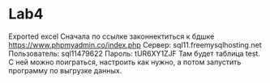 # Lab4
Exported excel
Сначала по ссылке законнектиться к бдшке https://www.phpmyadmin.co/index.php
Сервер: sql11.freemysqlhosting.net
Пользователь: sql11479622
Пароль: tUR6XY1ZJF
Там будет таблица test. С ней можно поиграться, настроить как нужно, а потом запустить программу по выгрузке данных.
